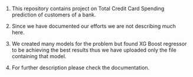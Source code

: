 1. This repository contains project on Total Credit Card Spending prediction of customers of a bank.

2. Since we have documented our efforts we are not describing much here.

3. We created many models for the problem but found XG Boost regressor to be achieving the best results thus we have uploaded only the file containing that model.

4. For further description please check the documentation.
